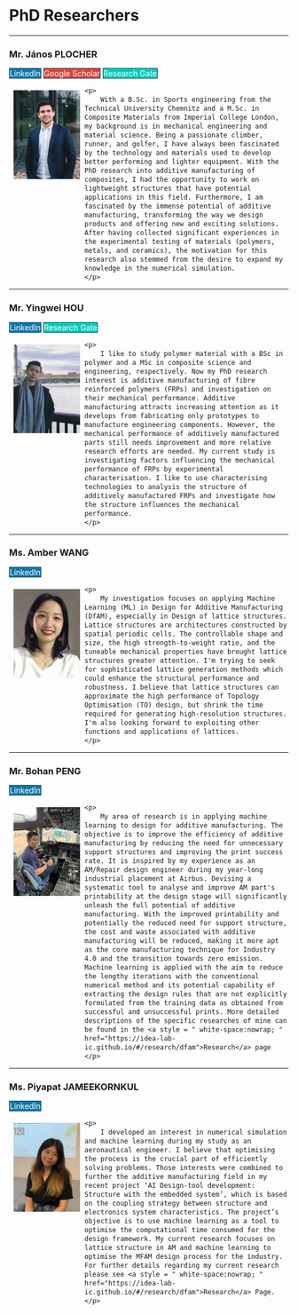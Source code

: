 <h1> PhD Researchers </h1>
<!-- Add icon library -->
<link rel="stylesheet" href="https://cdnjs.cloudflare.com/ajax/libs/font-awesome/4.7.0/css/font-awesome.min.css">
<hr>
<h3 id="janos"> Mr. János PLOCHER </h3>
<a href="https://www.linkedin.com/in/j%C3%A1nos-plocher-76ab60127/" style="text-decoration: none;" title="LinkedIn" class="btn btn-linkedin btn-lg" target = "_blank"><i class="fa fa-linkedin fa-fw"></i> LinkedIn</a>
<a href="https://scholar.google.com/citations?user=W8pi7-AAAAAJ&hl=de" style="text-decoration: none;" title="Google" class="Google" target = "_blank"><i class="fa fa-google fa-fw"></i> Google Scholar</a>
<a href="https://www.researchgate.net/profile/Janos-Plocher" style="text-decoration: none;" title="researchGate" class="researchGate" target = "_blank"> Research Gate</a>
<div class="square">
	<div>
		<img src="/../_profilePhotos/janos.jpg" width=120 height=160
				alt="János">
	</div>
	
	<p>
		With a B.Sc. in Sports engineering from the Technical University Chemnitz and a M.Sc. in Composite Materials from Imperial College London, my background is in mechanical engineering and material science. Being a passionate climber, runner, and golfer, I have always been fascinated by the technology and materials used to develop better performing and lighter equipment. With the PhD research into additive manufacturing of composites, I had the opportunity to work on lightweight structures that have potential applications in this field. Furthermore, I am fascinated by the immense potential of additive manufacturing, transforming the way we design products and offering new and exciting solutions. After having collected significant experiences in the experimental testing of materials (polymers, metals, and ceramics), the motivation for this research also stemmed from the desire to expand my knowledge in the numerical simulation. 
	</p>
</div>

<hr>
<h3 id="yingwei"> Mr. Yingwei HOU </h3>
<a href="http://www.linkedin.com/in/yingwei-hou" style="text-decoration: none;" title="LinkedIn" class="btn btn-linkedin btn-lg" target = "_blank"><i class="fa fa-linkedin fa-fw"></i> LinkedIn</a>
<a href="https://www.researchgate.net/profile/Yingwei-Hou" style="text-decoration: none;" title="researchGate" class="researchGate" target = "_blank"> Research Gate</a>
<!-- <a href="#" style="text-decoration: none;" title="Twitter" class="twitter" target = "_blank"><i class="fa fa-twitter fa-fw"></i> Tweet</a> -->
<div class="square">
	<div>
		<img src="/../_profilePhotos/yingwei.jpg" width=120 height=160
				alt="Yingwei">
	</div>
	
	<p>
		I like to study polymer material with a BSc in polymer and a MSc in composite science and engineering, respectively. Now my PhD research interest is additive manufacturing of fibre reinforced polymers (FRPs) and investigation on their mechanical performance. Additive manufacturing attracts increasing attention as it develops from fabricating only prototypes to manufacture engineering components. However, the mechanical performance of additively manufactured parts still needs improvement and more relative research efforts are needed. My current study is investigating factors influencing the mechanical performance of FRPs by experimental characterisation. I like to use characterising technologies to analysis the structure of additively manufactured FRPs and investigate how the structure influences the mechanical performance. 
	</p>
</div>

<hr>
<h3 id="amber"> Ms. Amber WANG </h3>
<a href="https://www.linkedin.com/in/jier-wang-b8a755223" style="text-decoration: none;" title="LinkedIn" class="btn btn-linkedin btn-lg" target = "_blank"><i class="fa fa-linkedin fa-fw"></i> LinkedIn</a>
<!-- <a href="#" style="text-decoration: none;" title="Twitter" class="twitter" target = "_blank"><i class="fa fa-twitter fa-fw"></i> Tweet</a> -->
<div class="square">
	<div>
		<img src="/../_profilePhotos/amber.jpg" width=120 height=160
				alt="Amber">
	</div>
	
	<p>
		My investigation focuses on applying Machine Learning (ML) in Design for Additive Manufacturing (DfAM), especially in Design of lattice structures. Lattice structures are architectures constructed by spatial periodic cells. The controllable shape and size, the high strength-to-weight ratio, and the tuneable mechanical properties have brought lattice structures greater attention. I'm trying to seek for sophisticated lattice generation methods which could enhance the structural performance and robustness. I believe that lattice structures can approximate the high performance of Topology Optimisation (TO) design, but shrink the time required for generating high-resolution structures. I'm also looking forward to exploiting other functions and applications of lattices.
	</p>
</div>

<hr>
<h3 id="bohan"> Mr. Bohan PENG </h3>
<!-- <a href="https://www.linkedin.com/in/bohan-peng-573724147?lipi=urn%3Ali%3Apage%3Ad_flagship3_profile_view_base_contact_details%3B%2BWE3htgqQReLi0wGtMulFQ%3D%3D" style="text-decoration: none;" title="LinkedIn" class="btn btn-linkedin btn-lg" target = "_blank"><i class="fa fa-linkedin fa-fw"></i> LinkedIn</a> -->
<a href="https://www.linkedin.com/in/bohan-peng-573724147/" style="text-decoration: none;" title="LinkedIn" class="btn btn-linkedin btn-lg" target = "_blank"><i class="fa fa-linkedin fa-fw"></i> LinkedIn</a>
<div class="square">
	<div>
		<img src="/../_profilePhotos/bohan.jpg" width=120 height=160
				alt="Bohan" >
	</div>
	
	<p>
		My area of research is in applying machine learning to design for additive manufacturing. The objective is to improve the efficiency of additive manufacturing by reducing the need for unnecessary support structures and improving the print success rate. It is inspired by my experience as an AM/Repair design engineer during my year-long industrial placement at Airbus. Devising a systematic tool to analyse and improve AM part's printability at the design stage will significantly unleash the full potential of additive manufacturing. With the improved printability and potentially the reduced need for support structure, the cost and waste associated with additive manufacturing will be reduced, making it more apt as the core manufacturing technique for Industry 4.0 and the transition towards zero emission. Machine learning is applied with the aim to reduce the lengthy iterations with the conventional numerical method and its potential capability of extracting the design rules that are not explicitly formulated from the training data as obtained from successful and unsuccessful prints. More detailed descriptions of the specific researches of mine can be found in the <a style = " white-space:nowrap; " href="https://idea-lab-ic.github.io/#/research/dfam">Research</a> page
	</p>
</div>

<hr>
<h3 id="pat"> Ms. Piyapat JAMEEKORNKUL </h3>
<a href="https://th.linkedin.com/in/piyapat-jameekornkul-861670175" style="text-decoration: none;" title="LinkedIn" class="btn btn-linkedin btn-lg" target = "_blank"><i class="fa fa-linkedin fa-fw"></i> LinkedIn</a>
<!-- <a href="#" style="text-decoration: none;" title="Twitter" class="twitter" target = "_blank"><i class="fa fa-twitter fa-fw"></i> Tweet</a> -->
<div class="square">
	<div>
		<img src="/../_profilePhotos/pat.jpg" width=120 height=160
				alt="Pat">
	</div>
	
	<p>
		I developed an interest in numerical simulation and machine learning during my study as an aeronautical engineer. I believe that optimising the process is the crucial part of efficiently solving problems. Those interests were combined to further the additive manufacturing field in my recent project ‘AI Design-tool development: Structure with the embedded system’, which is based on the coupling strategy between structure and electronics system characteristics. The project’s objective is to use machine learning as a tool to optimise the computational time consumed for the design framework. My current research focuses on lattice structure in AM and machine learning to optimise the MFAM design process for the industry. For further details regarding my current research please see <a style = " white-space:nowrap; " href="https://idea-lab-ic.github.io/#/research/dfam">Research</a> Page. 
	</p>
</div>

<!-- --------------- TEMPLATE ----------------------- -->
<!-- <hr>
<h3> XXX </h3>
<a href="#" style="text-decoration: none;" title="LinkedIn" class="btn btn-linkedin btn-lg" target = "_blank"><i class="fa fa-linkedin fa-fw"></i> LinkedIn</a>
<a href="#" style="text-decoration: none;" title="Twitter" class="twitter" target = "_blank"><i class="fa fa-twitter fa-fw"></i> Tweet</a>
<div class="square">
	<div>
		<img src="/../_profilePhotos/dummy1.png" width=120 height=150
				alt="HoG1">
	</div>
	
	<p>
		Auctor eu augue ut lectus arcu. Mi quis hendrerit dolor magna eget est lorem ipsum. Praesent tristique magna sit amet. Vestibulum lorem sed risus ultricies tristique nulla. Leo vel fringilla est ullamcorper eget nulla facilisi etiam dignissim. Orci ac auctor augue mauris augue neque. Venenatis urna cursus eget nunc. In hac habitasse platea dictumst vestibulum. Faucibus nisl tincidunt eget nullam non nisi. Velit laoreet id donec ultrices tincidunt arcu non sodales. Auctor eu augue ut lectus arcu. Mi quis hendrerit dolor magna eget est lorem ipsum. Praesent tristique magna sit amet. Vestibulum lorem sed risus ultricies tristique nulla. Leo vel fringilla est ullamcorper eget nulla facilisi etiam dignissim. Orci ac auctor augue mauris augue neque. Venenatis urna cursus eget nunc. In hac habitasse platea dictumst vestibulum. Faucibus nisl tincidunt eget nullam non nisi. Velit laoreet id donec ultrices tincidunt arcu non sodales.
	</p>
</div> -->
<!-- -------------------------------------------------- -->



<style>
	body {
		margin: 0px;
		text-align: left;
	}

	img {
		float: left;
		margin: 8px;
	}
	p {
		padding-left: 5px;
		text-align: justify;
		font-size: 16px;
	}

   	.btn-linkedin {
		background: #0E76A8;
		border-radius: 0;
		color: #fff;
		border-width: 1px;
		border-style: solid;
		border-color: #084461;
	}
	.btn-linkedin:link, .btn-linkedin:visited {
	  	color: #fff;
	}
	.btn-linkedin:active, .btn-linkedin:hover {
		background: #0E76A8;
		color: #fff;
	}

    .twitter {
		background-color: #55acee;
		color: #fff;
		border-width: 1px;
		border-style: solid;
		border-color: #084461;
		border-radius: 0;
    }
    .twitter:link, .twitter:visited {
	  	color: #fff;
	}
	.twitter:active, .twitter:hover {
		background: #55acee;
		color: #fff;
	}
    .linkedin {
        background-color: #0077b5;
    }
	.Google{
		background-color: #DB4437;
		color: #fff;
		border-width: 1px;
		border-style: solid;
		border-color: #084461;
		border-radius: 0;
	}
	.Google:link, .Google:visited {
	  	color: #fff;
	}
	.Google:active, .Google:hover {
		background: #DB4437;
		color: #fff;
	}

	.researchGate{
		background-color: #0cb;
		color: #FFFFFF;
		border-width: 1px;
		border-style: solid;
		border-color: #084461;
		border-radius: 0;
	}
	.researchGate:link, .researchGate:visited {
	  	color: #FFFFFF;
	}
	.researchGate:active, .researchGate:hover {
		background: #0cb;
		color: #fff;
	}

	
</style>